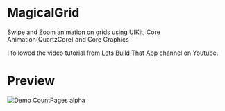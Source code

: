 # MagicalGrid
Swipe and Zoom animation on grids using UIKit, Core Animation(QuartzCore) and Core Graphics

I followed the video tutorial from [Lets Build That App](https://www.youtube.com/channel/UCuP2vJ6kRutQBfRmdcI92mA/featured) channel on Youtube.

# Preview

![Demo CountPages alpha](https://j.gifs.com/48NRX2.gif)
